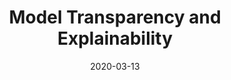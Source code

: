 ---
title: "Model Transparency and Explainability"
date: 2020-03-13
categories: [blog post]
tags: [seo, blog post, machine learning]
link: https://ople.ai/ai-blog/model-transparency-and-explainability/
---